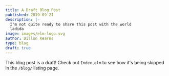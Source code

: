 ```yaml
---
title: A Draft Blog Post
published: 2019-09-21
description: |-
  I'm not quite ready to share this post with the world
  ladida
image: images/elm-logo.svg
author: Dillon Kearns
type: blog
draft: true
---
```


This blog post is a draft! Check out `Index.elm` to see how it's being skipped in the `/blog/` listing page.

